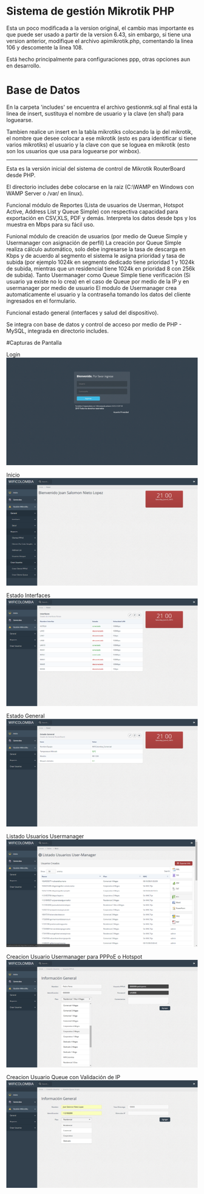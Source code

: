 # Sistema de gestión Mikrotik PHP

Esta un poco modificada a la version original, el cambio mas importante es que puede ser usado a partir de la version 6.43, sin embargo, si tiene una version anterior, modifique el archivo apimikrotik.php, comentando la linea 106 y descomente la linea 108.

Está hecho principalmente para configuraciones ppp, otras opciones aun en desarrollo.

# Base de Datos

En la carpeta 'includes' se encuentra el archivo gestionmk.sql al final está la linea de insert, sustituya el nombre de usuario y la clave (en sha1) para loguearse.

Tambien realice un insert en la tabla mikrotiks colocando la ip del mikrotik, el nombre que desee colocar a ese mikrotik (esto es para identificar si tiene varios mikrotiks) el usuario y la clave con que se loguea en mikrotik (esto son los usuarios que usa para loguearse por winbox).


---------------------------------------------------------------------------------------------------------------------------------

Esta es la versión inicial del sistema de control de Mikrotik RouterBoard desde PHP.

El directorio includes debe colocarse en la raiz (C:\WAMP  en Windows con WAMP Server o /var/ en linux).

Funcional módulo de Reportes (Lista de usuarios de Userman, Hotspot Active, Address List y Queue Simple) con respectiva capacidad para exportación en CSV,XLS, PDF y demás. Interpreta los datos desde bps y los muestra en Mbps para su fácil uso.

Funional módulo de creación de usuarios (por medio de Queue Simple y Usermanager con asignación de perfil)
La creación por Queue Simple realiza cálculo automático, solo debe ingresarse la tasa de descarga en Kbps y de acuerdo al segmento el sistema le asigna prioridad y tasa de subida (por ejemplo 1024k en segmento dedicado tiene prioridad 1 y 1024k de subida, mientras que un residencial tiene 1024k en prioridad 8 con 256k de subida).
Tanto Usermanager como Queue Simple tiene verificación (Si usuario ya existe no lo crea) en el caso de Queue por medio de la IP y en usermanager por medio de usuario
El modulo de Usermanager crea automaticamente el usuario y la contraseña tomando los datos del cliente ingresados en el formulario.

Funcional estado general (interfaces y salud del dispositivo).

Se integra con base de datos y control de acceso por medio de PHP - MySQL, integrada en directorio includes.

#Capturas de Pantalla

Login
![Alt text](img/review/uno.png "Login Sitio")

Inicio
![Alt text](img/review/dos.png "Inicio Sitio")

Estado Interfaces
![Alt text](img/review/tres.png "Estado Interfaces")

Estado General
![Alt text](img/review/cuatro.png "Estado General")

Listado Usuarios Usermanager
![Alt text](img/review/cinco.png "Lista Usermanager")

Creacion Usuario Usermanager para PPPoE o Hotspot
![Alt text](img/review/seis.png "Creacion Usermanager")

Creacion Usuario Queue con Validación de IP
![Alt text](img/review/siete.png "Creacion Usuario Queue")
